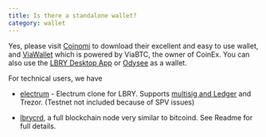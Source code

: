 ```yaml
---
title: Is there a standalone wallet?
category: wallet
---
```


Yes, please visit [Coinomi](http://www.coinomi.com) to download their excellent and easy to use wallet, and [ViaWallet](https://viawallet.com/) which is powered by ViaBTC, the owner of CoinEx. You can also use the [LBRY Desktop App](https://lbry.com/get) or [Odysee](https://odysee.com) as a wallet. 

For technical users, we have

- [electrum]( https://github.com/kodxana/LBRY-Vault/releases/) - Electrum clone for LBRY. Supports [multisig and Ledger](https://lbry.com/faq/multisig) and Trezor. (Testnet not included because of SPV issues)

- [lbrycrd](https://github.com/lbryio/lbrycrd/releases), a full blockchain node very similar to bitcoind. See Readme for full details.
